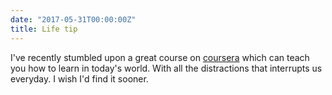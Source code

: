 ```yaml
---
date: "2017-05-31T00:00:00Z"
title: Life tip
---
```


I've recently stumbled upon a great course on [coursera](https://www.coursera.org/learn/learning-how-to-learn/) which can teach you how to learn in today's world. With all the distractions that interrupts us everyday.
I wish I'd find it sooner. 

